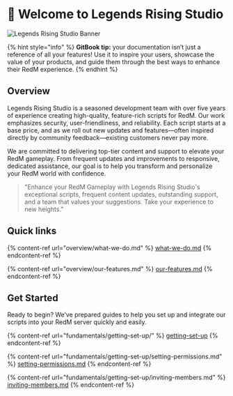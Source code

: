 # 👋 Welcome to Legends Rising Studio

![Legends Rising Studio Banner]([../.gitbook/assets/your-banner-image.png](https://raw.githubusercontent.com/Legends-Rising/Documentation/refs/heads/main/banner.png))

{% hint style="info" %}
**GitBook tip:** your documentation isn’t just a reference of all your features! Use it to inspire your users, showcase the value of your products, and guide them through the best ways to enhance their RedM experience.
{% endhint %}

## Overview

Legends Rising Studio is a seasoned development team with over five years of experience creating high-quality, feature-rich scripts for RedM. Our work emphasizes security, user-friendliness, and reliability. Each script starts at a base price, and as we roll out new updates and features—often inspired directly by community feedback—existing customers never pay more.

We are committed to delivering top-tier content and support to elevate your RedM gameplay. From frequent updates and improvements to responsive, dedicated assistance, our goal is to help you transform and personalize your RedM world with confidence.

> "Enhance your RedM Gameplay with Legends Rising Studio's exceptional scripts, frequent content updates, outstanding support, and a team that values your suggestions. Take your experience to new heights."

## Quick links

{% content-ref url="overview/what-we-do.md" %}
[what-we-do.md](overview/what-we-do.md)
{% endcontent-ref %}

{% content-ref url="overview/our-features.md" %}
[our-features.md](overview/our-features.md)
{% endcontent-ref %}

## Get Started

Ready to begin? We’ve prepared guides to help you set up and integrate our scripts into your RedM server quickly and easily.

{% content-ref url="fundamentals/getting-set-up/" %}
[getting-set-up](fundamentals/getting-set-up/)
{% endcontent-ref %}

{% content-ref url="fundamentals/getting-set-up/setting-permissions.md" %}
[setting-permissions.md](fundamentals/getting-set-up/setting-permissions.md)
{% endcontent-ref %}

{% content-ref url="fundamentals/getting-set-up/inviting-members.md" %}
[inviting-members.md](fundamentals/getting-set-up/inviting-members.md)
{% endcontent-ref %}
